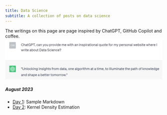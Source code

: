 ```yaml
---
title: Data Science 
subtitle: A collection of posts on data science
---
```

The writings on this page are page inspired by ChatGPT, GitHub Copilot and coffee.
![ChatGPT](/assets/img/chatgpt.jpg)

##### August 2023
* [Day 1](/_posts/Data_posts/2023-08-12-sample-markdown.md): Sample Markdown
* [Day 2](/_posts/Data_posts/2023-08-13-kde.md): Kernel Density Estimation
